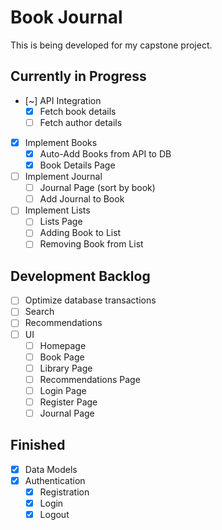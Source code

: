 # Book Journal

This is being developed for my capstone project.

## Currently in Progress

- [~] API Integration
  - [X] Fetch book details
  - [ ] Fetch author details
- [X] Implement Books
  - [X] Auto-Add Books from API to DB
  - [X] Book Details Page
- [ ] Implement Journal
  - [ ] Journal Page (sort by book)
  - [ ] Add Journal to Book
- [ ] Implement Lists
  - [ ] Lists Page
  - [ ] Adding Book to List
  - [ ] Removing Book from List

## Development Backlog

- [ ] Optimize database transactions
- [ ] Search
- [ ] Recommendations
- [ ] UI
  - [ ] Homepage
  - [ ] Book Page
  - [ ] Library Page
  - [ ] Recommendations Page
  - [ ] Login Page
  - [ ] Register Page
  - [ ] Journal Page

## Finished

- [X] Data Models
- [X] Authentication
  - [X] Registration
  - [X] Login
  - [X] Logout
